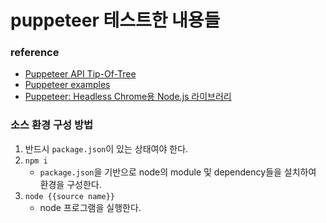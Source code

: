 # puppeteer 테스트한 내용들

### reference
- [Puppeteer API Tip-Of-Tree](https://github.com/GoogleChrome/puppeteer/blob/master/docs/api.md)
- [Puppeteer examples](https://github.com/checkly/puppeteer-examples)
- [Puppeteer: Headless Chrome용 Node.js 라이브러리](https://blog.outsider.ne.kr/1318)

### 소스 환경 구성 방법
1. 반드시 `package.json`이 있는 상태여야 한다.
2. `npm i`
	- `package.json`을 기반으로 node의 module 및 dependency들을 설치하여 환경을 구성한다.
3. `node {{source name}}`
	- node 프로그램을 실행한다.